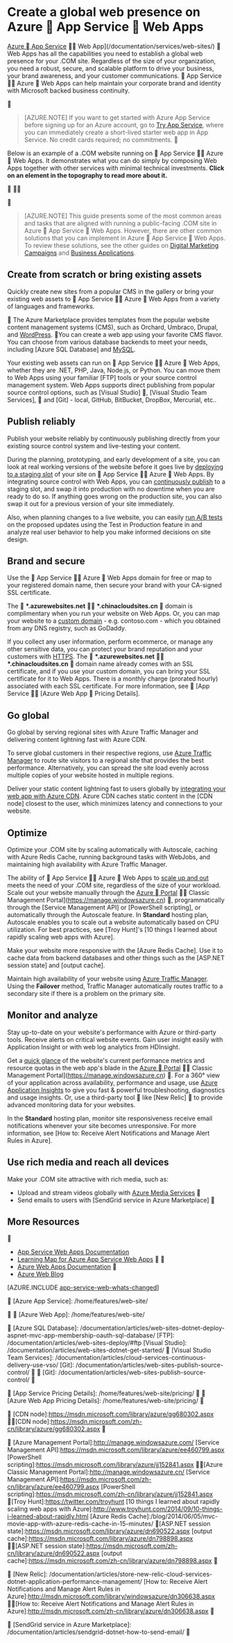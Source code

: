 <properties 
	pageTitle="Create a global web presence on Azure App Service Web Apps" 
	description="This guide provides a technical overview of how to host your organization's (.COM) site on Azure App Service Web Apps. This includes deployment, custom domains, SSL, and monitoring." 
	editor="jimbe" 
	manager="wpickett" 
	authors="cephalin" 
	services="app-service\web" 
	documentationCenter=""/>

<tags
	ms.service="app-service-web"
	ms.date="02/26/2016"
	wacn.date=""/>


# Create a global web presence on Azure  App Service  Web Apps

[Azure  App Service](/documentation/services/web-sites/)  Web App](/documentation/services/web-sites/)  Web Apps has all the capabilities you need to establish a global web presence for your .COM site. Regardless of the size of your organization, you need a robust, secure, and scalable platform to drive your business, your brand awareness, and your customer communications.  App Service  Azure  Web Apps can help maintain your corporate brand and identity with Microsoft backed business continuity.


>[AZURE.NOTE] If you want to get started with Azure App Service before signing up for an Azure account, go to [Try App Service](https://tryappservice.azure.com/), where you can immediately create a short-lived starter web app in App Service. No credit cards required; no commitments.


Below is an example of a .COM website running on  App Service  Azure  Web Apps. It demonstrates what you can do simply by composing Web Apps together with other services with minimal technical investments. **Click on an element in the topography to read more about it.**


<object type="image/svg+xml" data="https://sidneyhcontent.blob.core.windows.net/documentation/corp-website-visio.svg" width="100%" height="100%"></object>


<div style="display:none">
![](./media/web-sites-global-web-presence-solution-overview/corp-website-visio.svg)
</div>

<object type="image/svg+xml" data="./media/web-sites-global-web-presence-solution-overview/corp-website-visio.svg" width="100%" height="100%"></object>



> [AZURE.NOTE]
> This guide presents some of the most common areas and tasks that are aligned with running a public-facing .COM site in Azure  App Service  Web Apps. However, there are other common solutions that you can implement in Azure  App Service  Web Apps. To review these solutions, see the other guides on [Digital Marketing Campaigns](/documentation/articles/web-sites-digital-marketing-application-solution-overview/) and [Business Applications](/documentation/articles/web-sites-business-application-solution-overview/).

## Create from scratch or bring existing assets

Quickly create new sites from a popular CMS in the gallery or bring your existing web assets to  App Service  Azure  Web Apps from a variety of languages and frameworks.

 The Azure Marketplace provides templates from the popular website content management systems (CMS), such as Orchard, Umbraco, Drupal, and [WordPress].  You can create a web app using your favorite CMS flavor. You can choose from various database backends to meet your needs, including [Azure SQL Database] and [MySQL].

Your existing web assets can run on  App Service  Azure  Web Apps, whether they are .NET, PHP, Java, Node.js, or Python. You can move them to Web Apps using your familiar [FTP] tools or your source control management system. Web Apps supports direct publishing from popular source control options, such as [Visual Studio] , [Visual Studio Team Services],  and [Git] - local, GitHub, BitBucket, DropBox, Mercurial, etc..

## Publish reliably

Publish your website reliably by continuously publishing directly from your existing source control system and live-testing your content. 

During the planning, prototyping, and early development of a site, you can look at real working versions of the website before it goes live by [deploying to a staging slot] of your site on  App Service  Azure  Web Apps. By integrating source control with Web Apps, you can [continuously publish] to a staging slot, and swap it into production with no downtime when you are ready to do so. If anything goes wrong on the production site, you can also swap it out for a previous version of your site immediately.

Also, when planning changes to a live website, you can easily [run A/B tests] on the proposed updates using the Test in Production feature in and analyze real user behavior to help you make informed decisions on site design.

## Brand and secure

Use the  App Service  Azure  Web Apps domain for free or map to your registered domain name, then secure your brand with your CA-signed SSL certificate.

The  **\*.azurewebsites.net**  **\*.chinacloudsites.cn**  domain is complimentary when you run your website on Web Apps. Or, you can map your website to a [custom domain] - e.g. contoso.com - which you obtained from any DNS registry, such as GoDaddy.

If you collect any user information, perform ecommerce, or manage any other sensitive data, you can protect your brand reputation and your customers with [HTTPS]. The  **\*.azurewebsites.net**  **\*.chinacloudsites.cn**  domain name already comes with an SSL certificate, and if you use your custom domain, you can bring your SSL certificate for it to Web Apps. There is a monthly charge (prorated hourly) associated with each SSL certificate. For more information, see  [App Service  [Azure Web App  Pricing Details].

## Go global

Go global by serving regional sites with Azure Traffic Manager and delivering content lightning fast with Azure CDN.

To serve global customers in their respective regions, use [Azure Traffic Manager] to route site visitors to a regional site that provides the best performance. Alternatively, you can spread the site load evenly across multiple copies of your website hosted in multiple regions.

Deliver your static content lightning fast to users globally by [integrating your web app with Azure CDN]. Azure CDN caches static content in the [CDN node] closest to the user, which minimizes latency and connections to your website.

## Optimize

Optimize your .COM site by scaling automatically with Autoscale, caching with Azure Redis Cache, running background tasks with WebJobs, and maintaining high availability with Azure Traffic Manager.

The ability of  App Service  Azure  Web Apps to [scale up and out] meets the need of your .COM site, regardless of the size of your workload. Scale out your website manually through the [Azure  Portal](https://portal.azure.com)  Classic Management Portal](https://manage.windowsazure.cn) , programmatically through the [Service Management API] or [PowerShell scripting], or automatically through the Autoscale feature. In **Standard** hosting plan, Autoscale enables you to scale out a website automatically based on CPU utilization. For best practices, see [Troy Hunt]'s [10 things I learned about rapidly scaling web apps with Azure].

Make your website more responsive with the [Azure Redis Cache]. Use it to cache data from backend databases and other things such as the [ASP.NET session state] and [output cache].

Maintain high availability of your website using [Azure Traffic Manager]. Using the **Failover** method, Traffic Manager automatically routes traffic to a secondary site if there is a problem on the primary site.

## Monitor and analyze

Stay up-to-date on your website's performance with Azure or third-party tools. Receive alerts on critical website events. Gain user insight easily with Application Insight or with web log analytics from HDInsight. 

Get a [quick glance] of the website's current performance metrics and resource quotas in the web app's blade in the [Azure  Portal](https://portal.azure.com)  Classic Management Portal](https://manage.windowsazure.cn) . For a 360° view of your application across availability, performance and usage, use [Azure Application Insights] to give you fast & powerful troubleshooting, diagnostics and usage insights. Or, use a third-party tool  like [New Relic]  to provide advanced monitoring data for your websites.

In the **Standard** hosting plan, monitor site responsiveness receive email notifications whenever your site becomes unresponsive. For more information, see [How to: Receive Alert Notifications and Manage Alert Rules in Azure].

## Use rich media and reach all devices

Make your .COM site attractive with rich media, such as:

-  Upload and stream videos globally with [Azure Media Services]

-  Send emails to users with [SendGrid service in Azure Marketplace]


## More Resources


- [App Service Web Apps Documentation](/home/features/web-site/)
- [Learning Map for Azure App Service Web Apps](/documentation/learning-paths/appservice-webapps/)


- [Azure Web Apps Documentation](/home/features/web-site/)

- [Azure Web Blog](/blog/tags/网站/)

[AZURE.INCLUDE [app-service-web-whats-changed](../includes/app-service-web-whats-changed.md)]



[Azure App Service]: /home/features/web-site/

[WordPress]: /documentation/articles/web-sites-php-web-site-gallery/
[MySQL]: /documentation/articles/web-sites-php-mysql-deploy-use-git/


[Azure Web App]: /home/features/web-site/

[MySQL]: /documentation/articles/web-sites-php-mysql-deploy-use-git/

[Azure SQL Database]: /documentation/articles/web-sites-dotnet-deploy-aspnet-mvc-app-membership-oauth-sql-database/
[FTP]: /documentation/articles/web-sites-deploy/#ftp
[Visual Studio]: /documentation/articles/web-sites-dotnet-get-started/

[Visual Studio Team Services]: /documentation/articles/cloud-services-continuous-delivery-use-vso/
[Git]: /documentation/articles/web-sites-publish-source-control/


[Git]: /documentation/articles/web-sites-publish-source-control/


[deploying to a staging slot]: /documentation/articles/web-sites-staged-publishing/
[continuously publish]:http://rickrainey.com/2014/01/21/continuous-deployment-github-with-azure-web-sites-and-staged-publishing/
[run A/B tests]:http://blogs.msdn.com/b/tomholl/archive/2014/11/10/a-b-testing-with-azure-websites.aspx

[custom domain]: /documentation/articles/web-sites-custom-domain-name/
[HTTPS]: /documentation/articles/web-sites-configure-ssl-certificate/

[App Service Pricing Details]: /home/features/web-site/pricing/


[Azure Web App Pricing Details]: /home/features/web-site/pricing/


[Azure Traffic Manager]:http://www.hanselman.com/blog/CloudPowerHowToScaleAzureWebsitesGloballyWithTrafficManager.aspx
[integrating your web app with Azure CDN]: /documentation/articles/cdn-websites-with-cdn/

[CDN node]:https://msdn.microsoft.com/library/azure/gg680302.aspx


[CDN node]:https://msdn.microsoft.com/zh-cn/library/azure/gg680302.aspx


[scale up and out]: /documentation/articles/web-sites-scale/

[Azure Management Portal]:http://manage.windowsazure.com/
[Service Management API]:https://msdn.microsoft.com/library/azure/ee460799.aspx
[PowerShell scripting]:https://msdn.microsoft.com/library/azure/jj152841.aspx


[Azure Classic Management Portal]:http://manage.windowsazure.cn/
[Service Management API]:https://msdn.microsoft.com/zh-cn/library/azure/ee460799.aspx
[PowerShell scripting]:https://msdn.microsoft.com/zh-cn/library/azure/jj152841.aspx

[Troy Hunt]:https://twitter.com/troyhunt
[10 things I learned about rapidly scaling web apps with Azure]:http://www.troyhunt.com/2014/09/10-things-i-learned-about-rapidly.html
[Azure Redis Cache]:/blog/2014/06/05/mvc-movie-app-with-azure-redis-cache-in-15-minutes/

[ASP.NET session state]:https://msdn.microsoft.com/library/azure/dn690522.aspx
[output cache]:https://msdn.microsoft.com/library/azure/dn798898.aspx


[ASP.NET session state]:https://msdn.microsoft.com/zh-cn/library/azure/dn690522.aspx
[output cache]:https://msdn.microsoft.com/zh-cn/library/azure/dn798898.aspx


[quick glance]: /documentation/articles/web-sites-monitor/
[Azure Application Insights]:http://blogs.msdn.com/b/visualstudioalm/archive/2015/01/07/application-insights-and-azure-websites.aspx

[New Relic]: /documentation/articles/store-new-relic-cloud-services-dotnet-application-performance-management/
[How to: Receive Alert Notifications and Manage Alert Rules in Azure]:http://msdn.microsoft.com/library/windowsazure/dn306638.aspx


[How to: Receive Alert Notifications and Manage Alert Rules in Azure]:http://msdn.microsoft.com/zh-cn/library/azure/dn306638.aspx


[Azure Media Services]:http://blogs.technet.com/b/cbernier/archive/2013/09/03/windows-azure-media-services-and-web-sites.aspx

[SendGrid service in Azure Marketplace]: /documentation/articles/sendgrid-dotnet-how-to-send-email/


 
